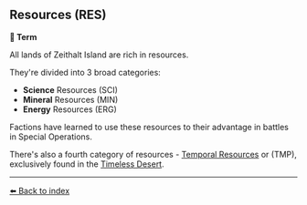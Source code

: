 ## Resources (RES)

**📑 Term**

All lands of Zeithalt Island are rich in resources.

They're divided into 3 broad categories:
- **Science** Resources (SCI)
- **Mineral** Resources (MIN)
- **Energy** Resources (ERG)

Factions have learned to use these resources to their advantage in battles in Special Operations.

There's also a fourth category of resources - [Temporal Resources](../refs/temporal_resources.md) or (TMP), exclusively found in the [Timeless Desert](../refs/timeless_desert.md).

----------
[⬅️ Back to index](../refs/index.md)
